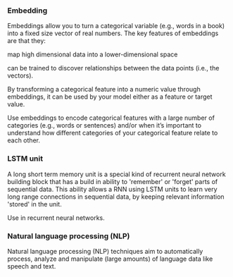 ### Embedding
Embeddings allow you to turn a categorical variable (e.g., words in a book) into a fixed size vector of real numbers. The key features of embeddings are that they:

map high dimensional data into a lower-dimensional space

can be trained to discover relationships between the data points (i.e., the vectors).

By transforming a categorical feature into a numeric value through embeddings, it can be used by your model either as a feature or target value.

Use embeddings to encode categorical features with a large number of categories (e.g., words or sentences) and/or when it’s important to understand how different categories of your categorical feature relate to each other.

### LSTM unit
A long short term memory unit is a special kind of recurrent neural network building block that has a build in ability to 'remember' or 'forget' parts of sequential data. This ability allows a RNN using LSTM units to learn very long range connections in sequential data, by keeping relevant information 'stored' in the unit.

Use in recurrent neural networks.

### Natural language processing (NLP)
Natural language processing (NLP) techniques aim to automatically process, analyze and manipulate (large amounts) of language data like speech and text.